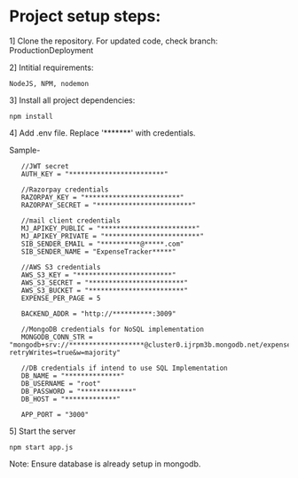 # Project setup steps:

1] Clone the repository. 
For updated code, check branch: ProductionDeployment

2] Intitial requirements: 
```
NodeJS, NPM, nodemon
```
3] Install all project dependencies: 
```
npm install
```
4] Add .env file. Replace '*******' with credentials. 

   Sample- 
```
   //JWT secret
   AUTH_KEY = "************************"

   //Razorpay credentials
   RAZORPAY_KEY = "************************"
   RAZORPAY_SECRET = "************************"

   //mail client credentials
   MJ_APIKEY_PUBLIC = "************************"
   MJ_APIKEY_PRIVATE = "************************"
   SIB_SENDER_EMAIL = "**********@*****.com"
   SIB_SENDER_NAME = "ExpenseTracker*****"

   //AWS S3 credentials
   AWS_S3_KEY = "************************"
   AWS_S3_SECRET = "************************"
   AWS_S3_BUCKET = "************************"
   EXPENSE_PER_PAGE = 5

   BACKEND_ADDR = "http://**********:3009"
   
   //MongoDB credentials for NoSQL implementation
   MONGODB_CONN_STR = "mongodb+srv://*******************@cluster0.ijrpm3b.mongodb.net/expenseTracker?retryWrites=true&w=majority"

   //DB credentials if intend to use SQL Implementation
   DB_NAME = "**************"
   DB_USERNAME = "root"
   DB_PASSWORD = "*************"
   DB_HOST = "*************"

   APP_PORT = "3000"
```
5] Start the server
```
npm start app.js
```

Note: Ensure database is already setup in mongodb.
